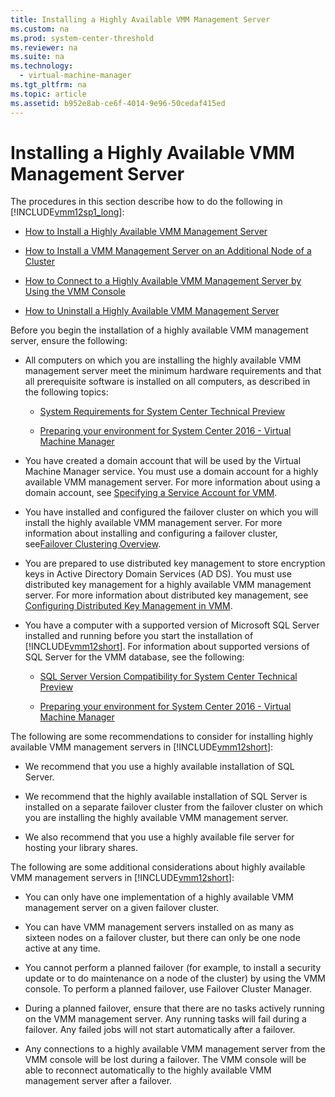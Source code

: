 ```yaml
---
title: Installing a Highly Available VMM Management Server
ms.custom: na
ms.prod: system-center-threshold
ms.reviewer: na
ms.suite: na
ms.technology: 
  - virtual-machine-manager
ms.tgt_pltfrm: na
ms.topic: article
ms.assetid: b952e8ab-ce6f-4014-9e96-50cedaf415ed
---
```

# Installing a Highly Available VMM Management Server
The procedures in this section describe how to do the following in [!INCLUDE[vmm12sp1_long](./Token/vmm12sp1_long_md.md)]:

-   [How to Install a Highly Available VMM Management Server](./How-to-Install-a-Highly-Available-VMM-Management-Server.md)

-   [How to Install a VMM Management Server on an Additional Node of a Cluster](./How-to-Install-a-VMM-Management-Server-on-an-Additional-Node-of-a-Cluster.md)

-   [How to Connect to a Highly Available VMM Management Server by Using the VMM Console](./How-to-Connect-to-a-Highly-Available-VMM-Management-Server-by-Using-the-VMM-Console.md)

-   [How to Uninstall a Highly Available VMM Management Server](./How-to-Uninstall-a-Highly-Available-VMM-Management-Server.md)

Before you begin the installation of a highly available VMM management server, ensure the following:

-   All computers on which you are installing the highly available VMM management server meet the minimum hardware requirements and that all prerequisite software is installed on all computers, as described in the following topics:

    -   [System Requirements for System Center Technical Preview](./System-Requirements-for-System-Center-Technical-Preview.md)

    -   [Preparing your environment for System Center 2016 - Virtual Machine Manager](./Preparing-your-environment-for-System-Center-2016---Virtual-Machine-Manager.md)

-   You have created a domain account that will be used by the Virtual Machine Manager service. You must use a domain account for a highly available VMM management server. For more information about using a domain account, see [Specifying a Service Account for VMM](./Specifying-a-Service-Account-for-VMM.md).

-   You have installed and configured the failover cluster on which you will install the highly available VMM management server.  For more information about installing and configuring a failover cluster, see[Failover Clustering Overview](http://technet.microsoft.com/library/hh831579.aspx).

-   You are prepared to use distributed key management to store encryption keys in Active Directory Domain Services \(AD DS\). You must use distributed key management for a highly available VMM management server. For more information about distributed key management, see [Configuring Distributed Key Management in VMM](./Configuring-Distributed-Key-Management-in-VMM.md).

-   You have a computer with a supported version of Microsoft SQL Server installed and running before you start the installation of [!INCLUDE[vmm12short](./Token/vmm12short_md.md)]. For information about supported versions of SQL Server for the VMM database, see the following:

    -   [SQL Server Version Compatibility for System Center Technical Preview](./SQL-Server-Version-Compatibility-for-System-Center-Technical-Preview.md)

    -   [Preparing your environment for System Center 2016 - Virtual Machine Manager](./Preparing-your-environment-for-System-Center-2016---Virtual-Machine-Manager.md)

The following are some recommendations to consider for installing highly available VMM management servers in [!INCLUDE[vmm12short](./Token/vmm12short_md.md)]:

-   We recommend that you use a highly available installation of SQL Server.

-   We recommend that the highly available installation of SQL Server is installed on a separate failover cluster from the failover cluster on which you are installing the highly available VMM management server.

-   We also recommend that you use a highly available file server for hosting your library shares.

The following are some additional considerations about highly available VMM management servers in [!INCLUDE[vmm12short](./Token/vmm12short_md.md)]:

-   You can only have one implementation of a highly available VMM management server on a given failover cluster.

-   You can have VMM management servers installed on as many as sixteen nodes on a failover cluster, but there can only be one node active at any time.

-   You cannot perform a planned failover \(for example, to install a security update or to do maintenance on a node of the cluster\) by using the VMM console. To perform a planned failover, use Failover Cluster Manager.

-   During a planned failover, ensure that there are no tasks actively running on the VMM management server. Any running tasks will fail during a failover. Any failed jobs will not start automatically after a failover.

-   Any connections to a highly available VMM management server from the VMM console will be lost during a failover. The VMM console will be able to reconnect automatically to the highly available VMM management server after a failover.


